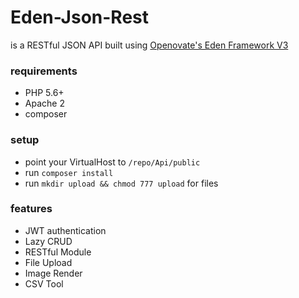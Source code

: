 # Eden-Json-Rest
is a RESTful JSON API built using [Openovate's Eden Framework V3](https://github.com/Openovate/Framework)

### requirements
- PHP 5.6+
- Apache 2
- composer

### setup
- point your VirtualHost to `/repo/Api/public`
- run `composer install`
- run `mkdir upload && chmod 777 upload` for files

### features
- JWT authentication
- Lazy CRUD
- RESTful Module
- File Upload
- Image Render
- CSV Tool
